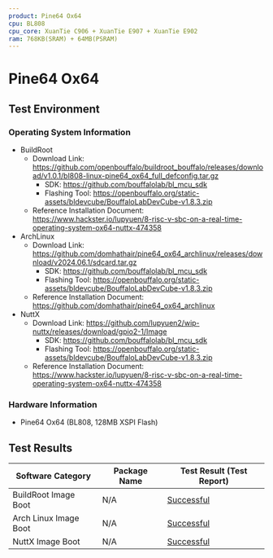 ```yaml
---
product: Pine64 Ox64
cpu: BL808
cpu_core: XuanTie C906 + XuanTie E907 + XuanTie E902
ram: 768KB(SRAM) + 64MB(PSRAM)
---
```


# Pine64 Ox64

## Test Environment

### Operating System Information

- BuildRoot
  - Download Link: https://github.com/openbouffalo/buildroot_bouffalo/releases/download/v1.0.1/bl808-linux-pine64_ox64_full_defconfig.tar.gz
    - SDK: https://github.com/bouffalolab/bl_mcu_sdk
    - Flashing Tool: https://openbouffalo.org/static-assets/bldevcube/BouffaloLabDevCube-v1.8.3.zip
  - Reference Installation Document: https://www.hackster.io/lupyuen/8-risc-v-sbc-on-a-real-time-operating-system-ox64-nuttx-474358
- ArchLinux
  - Download Link: https://github.com/domhathair/pine64_ox64_archlinux/releases/download/v2024.06.1/sdcard.tar.gz
    - SDK: https://github.com/bouffalolab/bl_mcu_sdk
    - Flashing Tool: https://openbouffalo.org/static-assets/bldevcube/BouffaloLabDevCube-v1.8.3.zip
  - Reference Installation Document: https://github.com/domhathair/pine64_ox64_archlinux
- NuttX
  - Download Link: https://github.com/lupyuen2/wip-nuttx/releases/download/gpio2-1/Image
    - SDK: https://github.com/bouffalolab/bl_mcu_sdk
    - Flashing Tool: https://openbouffalo.org/static-assets/bldevcube/BouffaloLabDevCube-v1.8.3.zip
  - Reference Installation Document: https://www.hackster.io/lupyuen/8-risc-v-sbc-on-a-real-time-operating-system-ox64-nuttx-474358

### Hardware Information

- Pine64 Ox64 (BL808, 128MB XSPI Flash)

## Test Results

| Software Category     | Package Name | Test Result (Test Report) |
| --------------------- | ------------ | ------------------------- |
| BuildRoot Image Boot  | N/A          | [Successful][BuildRoot]   |
| Arch Linux Image Boot | N/A          | [Successful][ArchLinux]   |
| NuttX Image Boot      | N/A          | [Successful][NuttX]       |

[BuildRoot]: ./BuildRoot/README.md
[NuttX]: ./NuttX/README.md
[ArchLinux]: ./ArchLinux/README.md
